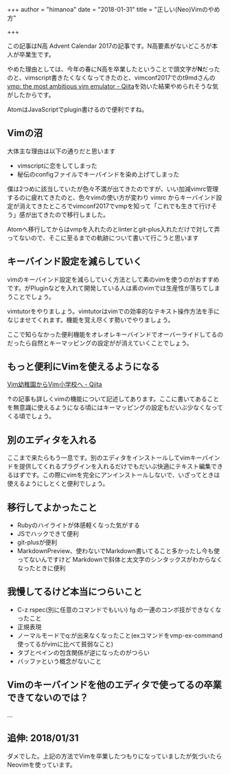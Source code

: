 +++
author = "himanoa"
date = "2018-01-31"
title = "正しい(Neo)Vimのやめ方"

+++

この記事はN高 Advent Calendar 2017の記事です。N高要素がないどころが本人が卒業生です。

やめた理由としては、今年の春にN高を卒業したということで頭文字が**N**だったのと、vimscript書きたくなくなってきたのと、vimconf2017でのt9mdさんの[vmp: the most ambitious vim emulator - Qiita](https://qiita.com/t9md/items/236d09fea9bcdfabdcea)を効いた結果やめられそうな気がしたからです。

AtomはJavaScriptでplugin書けるので便利ですね。

## Vimの沼

大体主な理由は以下の通りだと思います

- vimscriptに恋をしてしまった
- 秘伝のconfigファイルでキーバインドを染め上げてしまった

僕は2つめに該当していたが色々不満が出てきたのですが、いい加減vimrc管理するのに疲れてきたのと、色々vimの使い方が変わり vimrc からキーバインド設定が消えてきたところでvimconf2017でvmpを知って「これでも生きて行けそう」感が出てきたので移行しました。

Atomへ移行してからはvmpを入れたのとlinterとgit-plus入れただけで対して弄ってないので、そこに至るまでの軌跡について書いて行こうと思います

## キーバインド設定を減らしていく

vimのキーバインド設定を減らしていく方法として素のvimを使うのがおすすめです。がPluginなどを入れて開発している人は素のvimでは生産性が落ちてしまうことでしょう。

vimtutorをやりましょう。vimtutorはvimでの効率的なテキスト操作方法を手になじませてくれます。機能を覚え尽くす勢いでやりましょう。

ここで知らなかった便利機能をオレオレキーバインドでオーバーライドしてるのだったら自然とキーマッピングの設定がが消えていくことでしょう。

## もっと便利にVimを使えるようになる

[Vim幼稚園からVim小学校へ - Qiita](https://qiita.com/hachi8833/items/7beeee825c11f7437f54)

↑の記事も詳しくvimの機能について記述してあります。ここに書いてあることを無意識に使えるようになる頃にはキーマッピングの設定もだいぶ少なくなってくる頃でしょう。

## 別のエディタを入れる

ここまで来たらもう一息です。別のエディタをインストールしてvimキーバインドを提供してくれるプラグインを入れるだけでもだいぶ快適にテキスト編集できるはずです。この際にvimを完全にアンインストールしないで、いざってときは使えるようにしとくと便利でしょう。

## 移行してよかったこと

- Rubyのハイライトが体感軽くなった気がする
- JSでハックできて便利
- git-plusが便利
- MarkdownPreview、使わないでMarkdown書いてること多かったし今も使ってないんですけど Markdownで斜体と太文字のシンタックスがわからなくなったときに便利

## 我慢してるけど本当につらいこと

- C-z rspec(別に任意のコマンドでもいい) fg の一連のコンボ技ができなくなったこと
- 正規表現
- ノーマルモードでq:が出来なくなったこと(exコマンドをvmp-ex-command使ってるがvimに比べて貧弱なこと)
- タブとペインの包含関係が逆になったのがつらい
- バッファという概念がないこと 

## Vimのキーバインドを他のエディタで使ってるの卒業できてないのでは？

…

## 追伸: 2018/01/31

ダメでした。上記の方法でVimを卒業したつもりになっていましたが気づいたらNeovimを使っています。
